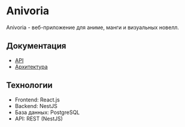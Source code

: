 # Anivoria

Anivoria - веб-приложение для аниме, манги и визуальных новелл.

## Документация

- [API](docs/api.md)
- [Архитектура](docs/architecture.md)

## Технологии

- Frontend: React.js
- Backend: NestJS
- База данных: PostgreSQL
- API: REST (NestJS)
